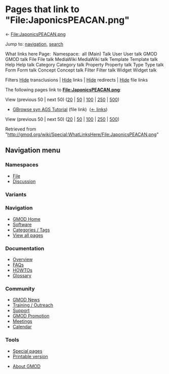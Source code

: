 <div id="mw-page-base" class="noprint">

</div>

<div id="mw-head-base" class="noprint">

</div>

<div id="content" class="mw-body" role="main">

<span id="top"></span>

<div id="mw-js-message" style="display:none;">

</div>



# <span dir="auto">Pages that link to "File:JaponicsPEACAN.png"</span>

<div id="bodyContent">

<div id="contentSub">

←
[File:JaponicsPEACAN.png](/wiki/File:JaponicsPEACAN.png "File:JaponicsPEACAN.png")

</div>

<div id="jump-to-nav" class="mw-jump">

Jump to: [navigation](#mw-navigation), [search](#p-search)

</div>

<div id="mw-content-text">

What links here Page:  Namespace:  all (Main) Talk User User talk GMOD
GMOD talk File File talk MediaWiki MediaWiki talk Template Template talk
Help Help talk Category Category talk Property Property talk Type Type
talk Form Form talk Concept Concept talk Filter Filter talk Widget
Widget talk

Filters
[Hide](/mediawiki/index.php?title=Special:WhatLinksHere/File:JaponicsPEACAN.png&hidetrans=1 "Special:WhatLinksHere/File:JaponicsPEACAN.png")
transclusions \|
[Hide](/mediawiki/index.php?title=Special:WhatLinksHere/File:JaponicsPEACAN.png&hidelinks=1 "Special:WhatLinksHere/File:JaponicsPEACAN.png")
links \|
[Hide](/mediawiki/index.php?title=Special:WhatLinksHere/File:JaponicsPEACAN.png&hideredirs=1 "Special:WhatLinksHere/File:JaponicsPEACAN.png")
redirects \|
[Hide](/mediawiki/index.php?title=Special:WhatLinksHere/File:JaponicsPEACAN.png&hideimages=1 "Special:WhatLinksHere/File:JaponicsPEACAN.png")
file links

The following pages link to
**[File:JaponicsPEACAN.png](/wiki/File:JaponicsPEACAN.png "File:JaponicsPEACAN.png")**:

View (previous 50 \| next 50)
([20](/mediawiki/index.php?title=Special:WhatLinksHere/File:JaponicsPEACAN.png&limit=20 "Special:WhatLinksHere/File:JaponicsPEACAN.png")
\|
[50](/mediawiki/index.php?title=Special:WhatLinksHere/File:JaponicsPEACAN.png&limit=50 "Special:WhatLinksHere/File:JaponicsPEACAN.png")
\|
[100](/mediawiki/index.php?title=Special:WhatLinksHere/File:JaponicsPEACAN.png&limit=100 "Special:WhatLinksHere/File:JaponicsPEACAN.png")
\|
[250](/mediawiki/index.php?title=Special:WhatLinksHere/File:JaponicsPEACAN.png&limit=250 "Special:WhatLinksHere/File:JaponicsPEACAN.png")
\|
[500](/mediawiki/index.php?title=Special:WhatLinksHere/File:JaponicsPEACAN.png&limit=500 "Special:WhatLinksHere/File:JaponicsPEACAN.png"))

- [GBrowse syn AGS
  Tutorial](/wiki/GBrowse_syn_AGS_Tutorial "GBrowse syn AGS Tutorial")
  (file link) ‎ <span class="mw-whatlinkshere-tools">([←
  links](/mediawiki/index.php?title=Special:WhatLinksHere&target=GBrowse+syn+AGS+Tutorial "Special:WhatLinksHere"))</span>

View (previous 50 \| next 50)
([20](/mediawiki/index.php?title=Special:WhatLinksHere/File:JaponicsPEACAN.png&limit=20 "Special:WhatLinksHere/File:JaponicsPEACAN.png")
\|
[50](/mediawiki/index.php?title=Special:WhatLinksHere/File:JaponicsPEACAN.png&limit=50 "Special:WhatLinksHere/File:JaponicsPEACAN.png")
\|
[100](/mediawiki/index.php?title=Special:WhatLinksHere/File:JaponicsPEACAN.png&limit=100 "Special:WhatLinksHere/File:JaponicsPEACAN.png")
\|
[250](/mediawiki/index.php?title=Special:WhatLinksHere/File:JaponicsPEACAN.png&limit=250 "Special:WhatLinksHere/File:JaponicsPEACAN.png")
\|
[500](/mediawiki/index.php?title=Special:WhatLinksHere/File:JaponicsPEACAN.png&limit=500 "Special:WhatLinksHere/File:JaponicsPEACAN.png"))

</div>

<div class="printfooter">

Retrieved from
"<http://gmod.org/wiki/Special:WhatLinksHere/File:JaponicsPEACAN.png>"

</div>

<div id="catlinks" class="catlinks catlinks-allhidden">

</div>

<div class="visualClear">

</div>

</div>

</div>

<div id="mw-navigation">

## Navigation menu

<div id="mw-head">



<div id="left-navigation">

<div id="p-namespaces" class="vectorTabs" role="navigation"
aria-labelledby="p-namespaces-label">

### Namespaces

- <span id="ca-nstab-image"><a href="/wiki/File:JaponicsPEACAN.png" accesskey="c"
  title="View the file page [c]">File</a></span>
- <span id="ca-talk"><a
  href="/mediawiki/index.php?title=File_talk:JaponicsPEACAN.png&amp;action=edit&amp;redlink=1"
  accesskey="t"
  title="Discussion about the content page [t]">Discussion</a></span>

</div>

<div id="p-variants" class="vectorMenu emptyPortlet" role="navigation"
aria-labelledby="p-variants-label">

### 

### Variants[](#)

<div class="menu">

</div>

</div>

</div>

<div id="right-navigation">





</div>



</div>

</div>

</div>

<div id="mw-panel">

<div id="p-logo" role="banner">

<a href="/wiki/Main_Page"
style="background-image: url(http://gmod.org/images/GMOD-cogs.png);"
title="Visit the main page"></a>

</div>

<div id="p-Navigation" class="portal" role="navigation"
aria-labelledby="p-Navigation-label">

### Navigation

<div class="body">

- <span id="n-GMOD-Home">[GMOD Home](/wiki/Main_Page)</span>
- <span id="n-Software">[Software](/wiki/GMOD_Components)</span>
- <span id="n-Categories-.2F-Tags">[Categories /
  Tags](/wiki/Categories)</span>
- <span id="n-View-all-pages">[View all
  pages](/wiki/Special:AllPages)</span>

</div>

</div>

<div id="p-Documentation" class="portal" role="navigation"
aria-labelledby="p-Documentation-label">

### Documentation

<div class="body">

- <span id="n-Overview">[Overview](/wiki/Overview)</span>
- <span id="n-FAQs">[FAQs](/wiki/Category:FAQ)</span>
- <span id="n-HOWTOs">[HOWTOs](/wiki/Category:HOWTO)</span>
- <span id="n-Glossary">[Glossary](/wiki/Glossary)</span>

</div>

</div>

<div id="p-Community" class="portal" role="navigation"
aria-labelledby="p-Community-label">

### Community

<div class="body">

- <span id="n-GMOD-News">[GMOD News](/wiki/GMOD_News)</span>
- <span id="n-Training-.2F-Outreach">[Training /
  Outreach](/wiki/Training_and_Outreach)</span>
- <span id="n-Support">[Support](/wiki/Support)</span>
- <span id="n-GMOD-Promotion">[GMOD
  Promotion](/wiki/GMOD_Promotion)</span>
- <span id="n-Meetings">[Meetings](/wiki/Meetings)</span>
- <span id="n-Calendar">[Calendar](/wiki/Calendar)</span>

</div>

</div>

<div id="p-tb" class="portal" role="navigation"
aria-labelledby="p-tb-label">

### Tools

<div class="body">

- <span id="t-specialpages"><a href="/wiki/Special:SpecialPages" accesskey="q"
  title="A list of all special pages [q]">Special pages</a></span>
- <span id="t-print"><a
  href="/mediawiki/index.php?title=Special:WhatLinksHere/File:JaponicsPEACAN.png&amp;printable=yes"
  rel="alternate" accesskey="p"
  title="Printable version of this page [p]">Printable version</a></span>

</div>

</div>

</div>

</div>

<div id="footer" role="contentinfo">

- <span id="footer-places-about">[About
  GMOD](/wiki/GMOD:About "GMOD:About")</span>

<!-- -->






</div>
